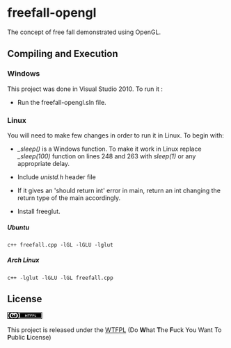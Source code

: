 # freefall-opengl
The concept of free fall demonstrated using OpenGL.


## Compiling and Execution

### Windows
This project was done in Visual Studio 2010. To run it :
 + Run the freefall-opengl.sln file.
 
### Linux
You will need to make few changes in order to run it in Linux.
To begin with:
+ *_sleep()* is a Windows function. To make it work in Linux replace *_sleep(100)* function on lines 248 and 263 with *sleep(1)* or any appropriate delay.
+ Include *unistd.h* header file
+ If it gives an 'should return int' error in main, return an int changing the return type of the main accordingly.

+ Install freeglut.

##### Ubuntu
    c++ freefall.cpp -lGL -lGLU -lglut
##### Arch Linux
    c++ -lglut -lGLU -lGL freefall.cpp


## License
![WTFPL](https://github.com/anaghadudihalli/freefall-opengl/blob/master/license.png)

This project is released under the [WTFPL](http://www.wtfpl.net/txt/copying/) (Do **W**hat **T**he **F**uck You Want To **P**ublic **L**icense)

